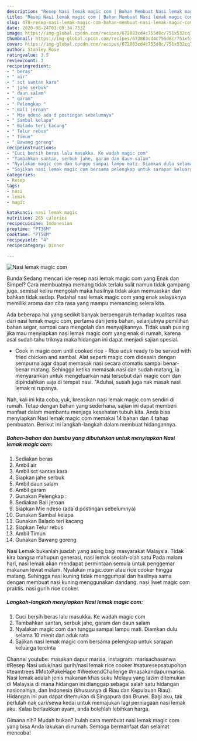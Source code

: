 ```yaml
---
description: "Resep Nasi lemak magic com | Bahan Membuat Nasi lemak magic com Yang Enak Dan Mudah"
title: "Resep Nasi lemak magic com | Bahan Membuat Nasi lemak magic com Yang Enak Dan Mudah"
slug: 478-resep-nasi-lemak-magic-com-bahan-membuat-nasi-lemak-magic-com-yang-enak-dan-mudah
date: 2020-08-24T03:09:34.733Z
image: https://img-global.cpcdn.com/recipes/672083cd4c755d8c/751x532cq70/nasi-lemak-magic-com-foto-resep-utama.jpg
thumbnail: https://img-global.cpcdn.com/recipes/672083cd4c755d8c/751x532cq70/nasi-lemak-magic-com-foto-resep-utama.jpg
cover: https://img-global.cpcdn.com/recipes/672083cd4c755d8c/751x532cq70/nasi-lemak-magic-com-foto-resep-utama.jpg
author: Stanley Rose
ratingvalue: 3.5
reviewcount: 3
recipeingredient:
- " beras"
- " air"
- " sct santan kara"
- " jahe serbuk"
- " daun salam"
- " garam"
- " Pelengkap "
- " Bali jeroan"
- " Mie ndeso ada d postingan sebelumnya"
- " Sambal kelapa"
- " Balado teri kacang"
- " Telur rebus"
- " Timun"
- " Bawang goreng"
recipeinstructions:
- "Cuci bersih beras lalu masukka. Ke wadah magic com"
- "Tambahkan santan, serbuk jahe, garam dan daun salam"
- "Nyalakan magic com dan tunggu sampai lampu mati. Diamkan dulu selama 10 menit dan aduk rata"
- "Sajikan nasi lemak magic com bersama pelengkap untuk sarapan keluarga tercinta"
categories:
- Resep
tags:
- nasi
- lemak
- magic

katakunci: nasi lemak magic 
nutrition: 265 calories
recipecuisine: Indonesian
preptime: "PT36M"
cooktime: "PT58M"
recipeyield: "4"
recipecategory: Dinner

---
```



![Nasi lemak magic com](https://img-global.cpcdn.com/recipes/672083cd4c755d8c/751x532cq70/nasi-lemak-magic-com-foto-resep-utama.jpg)

Bunda Sedang mencari ide resep nasi lemak magic com yang Enak dan Simpel? Cara membuatnya memang tidak terlalu sulit namun tidak gampang juga. semisal keliru mengolah maka hasilnya tidak akan memuaskan dan bahkan tidak sedap. Padahal nasi lemak magic com yang enak selayaknya memiliki aroma dan cita rasa yang mampu memancing selera kita.

Ada beberapa hal yang sedikit banyak berpengaruh terhadap kualitas rasa dari nasi lemak magic com, pertama dari jenis bahan, selanjutnya pemilihan bahan segar, sampai cara mengolah dan menyajikannya. Tidak usah pusing jika mau menyiapkan nasi lemak magic com yang enak di rumah, karena asal sudah tahu triknya maka hidangan ini dapat menjadi sajian spesial.

- Cook in magic com until cooked rice - Rice uduk ready to be served with fried chicken and sambal. Alat seperti magic com didesain dengan sempurna agar dapat memasak nasi secara otomatis sampai benar-benar matang. Sehingga ketika memasak nasi dan sudah matang, ia menyarankan untuk mengeluarkan nasi tersebut dari magic com dan dipindahkan saja di tempat nasi. &#34;Aduhai, susah juga nak masak nasi lemak ni rupanya.


Nah, kali ini kita coba, yuk, kreasikan nasi lemak magic com sendiri di rumah. Tetap dengan bahan yang sederhana, sajian ini dapat memberi manfaat dalam membantu menjaga kesehatan tubuh kita. Anda bisa menyiapkan Nasi lemak magic com memakai 14 bahan dan 4 tahap pembuatan. Berikut ini langkah-langkah dalam membuat hidangannya.

<!--inarticleads1-->

##### Bahan-bahan dan bumbu yang dibutuhkan untuk menyiapkan Nasi lemak magic com:

1. Sediakan  beras
1. Ambil  air
1. Ambil  sct santan kara
1. Siapkan  jahe serbuk
1. Ambil  daun salam
1. Ambil  garam
1. Gunakan  Pelengkap :
1. Sediakan  Bali jeroan
1. Siapkan  Mie ndeso (ada d postingan sebelumnya)
1. Gunakan  Sambal kelapa
1. Gunakan  Balado teri kacang
1. Siapkan  Telur rebus
1. Ambil  Timun
1. Gunakan  Bawang goreng


Nasi Lemak bukanlah juadah yang asing bagi masyarakat Malaysia. Tidak kira bangsa mahupun generasi, nasi lemak seolah-olah satu Pada malam hari, nasi lemak akan mendapat permintaan semula untuk penggemar makanan lewat malam. Nyalakan magic.com atau rice cooker hingga matang. Sehingga nasi kuning tidak menggumpal dan hasilnya sama dengan membuat nasi kuning menggunakan dandang. nasi liwet magic com praktis. nasi gurih rice cooker. 

<!--inarticleads2-->

##### Langkah-langkah menyiapkan Nasi lemak magic com:

1. Cuci bersih beras lalu masukka. Ke wadah magic com
1. Tambahkan santan, serbuk jahe, garam dan daun salam
1. Nyalakan magic com dan tunggu sampai lampu mati. Diamkan dulu selama 10 menit dan aduk rata
1. Sajikan nasi lemak magic com bersama pelengkap untuk sarapan keluarga tercinta


Channel youtube: masakan dapur marisa, instagram: marisachasanwa #Resep Nasi uduk/nasi gurih/nasi lemak rice cooker #saturesepsatupohon #teamtrees #MotoPakeHape #WeekendChallenge #masakandapurmarisa. Nasi lemak adalah jenis makanan khas suku Melayu yang lazim ditemukan di Malaysia di mana hidangan ini dianggap sebagai salah satu hidangan nasionalnya, dan Indonesia (khususnya di Riau dan Kepulauan Riau). Hidangan ini pun dapat ditemukan di Singapura dan Brunei. Bagi aku, tak perlulah nak cari/sewa kedai untuk memajukan lagi perniagaan nasi lemak aku. Kalau berlaukkan ayam, anda bolehlah lebihkan harga. 

Gimana nih? Mudah bukan? Itulah cara membuat nasi lemak magic com yang bisa Anda lakukan di rumah. Semoga bermanfaat dan selamat mencoba!
